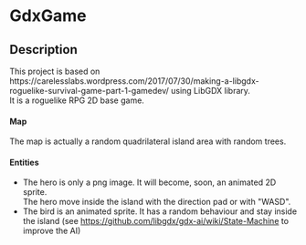 # GdxGame

## Description

<p>This project is based on https://carelesslabs.wordpress.com/2017/07/30/making-a-libgdx-roguelike-survival-game-part-1-gamedev/
using LibGDX library.<br>
It is a roguelike RPG 2D base game.</p>

#### Map
<p>The map is actually a random quadrilateral island area with random trees.</p>

#### Entities
- The hero is only a png image. It will become, soon, an animated 2D sprite. <br>
The hero move inside the island with the direction pad or with "WASD".
- The bird is an animated sprite. It has a random behaviour and stay inside the island (see https://github.com/libgdx/gdx-ai/wiki/State-Machine to improve the AI)